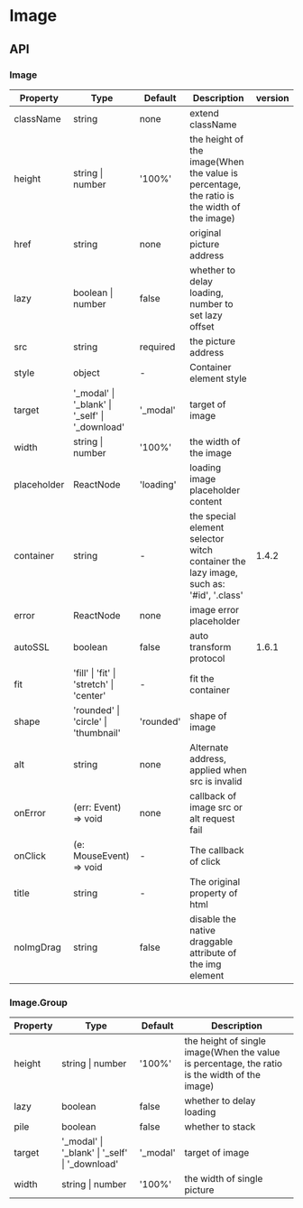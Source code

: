 # Image

<example />

## API

### Image

| Property | Type | Default | Description | version | 
| --- | --- | --- | --- | --- |
| className | string | none | extend className | |
| height | string \| number | '100%' | the height of the image(When the value is percentage, the ratio is the width of the image) | |
| href | string | none | original picture address | |
| lazy | boolean \| number | false | whether to delay loading, number to set lazy offset | |
| src | string | required | the picture address | |
| style | object | - | Container element style | |
| target | '_modal' \| '_blank' \| '_self' \| '_download' | '_modal' | target of image | |
| width | string \| number | '100%' | the width of the image | |
| placeholder | ReactNode | 'loading' | loading image placeholder content | |
| container | string | - | the special element selector witch container the lazy image, such as: '#id', '.class' | 1.4.2 |
| error | ReactNode | none | image error placeholder |  |
| autoSSL | boolean | false | auto transform protocol | 1.6.1 |
| fit | 'fill' \| 'fit' \| 'stretch' \| 'center' | - | fit the container | |
| shape | 'rounded' \| 'circle' \| 'thumbnail' | 'rounded' | shape of image | |
| alt | string | none | Alternate address, applied when src is invalid | |
| onError | (err: Event) => void | none | callback of image src or alt request fail | |
| onClick | (e: MouseEvent) => void | - | The callback of click | |
| title | string | - | The original property of html | |
| noImgDrag | string | false | disable the native draggable attribute of the img element | |


### Image.Group

| Property | Type | Default | Description |
| --- | --- | --- | --- |
| height | string \| number | '100%' | the height of single image(When the value is percentage, the ratio is the width of the image) |
| lazy | boolean | false | whether to delay loading |
| pile | boolean | false | whether to stack |
| target | '_modal' \| '_blank' \| '_self' \| '_download' | '_modal' | target of image |
| width | string \| number | '100%' | the width of single picture |
